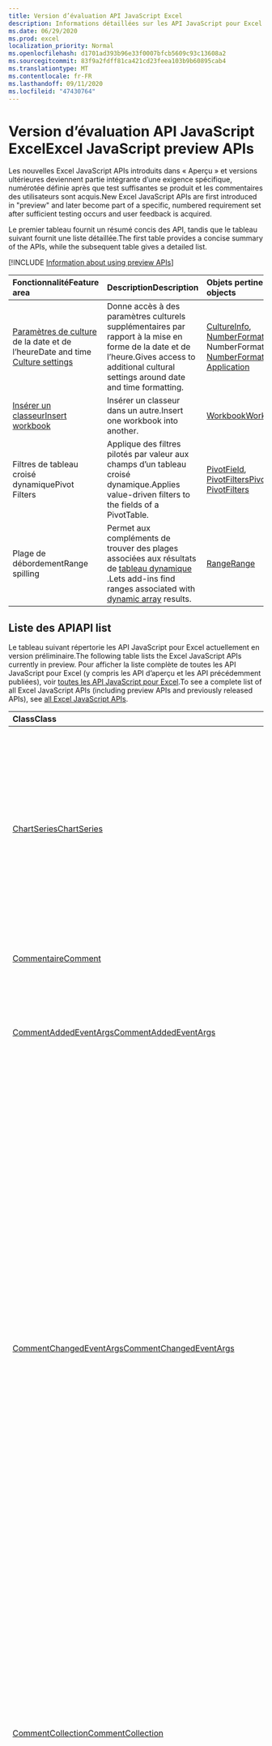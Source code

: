 ```yaml
---
title: Version d’évaluation API JavaScript Excel
description: Informations détaillées sur les API JavaScript pour Excel à venir
ms.date: 06/29/2020
ms.prod: excel
localization_priority: Normal
ms.openlocfilehash: d1701ad393b96e33f0007bfcb5609c93c13608a2
ms.sourcegitcommit: 83f9a2fdff81ca421cd23feea103b9b60895cab4
ms.translationtype: MT
ms.contentlocale: fr-FR
ms.lasthandoff: 09/11/2020
ms.locfileid: "47430764"
---
```

# <a name="excel-javascript-preview-apis"></a><span data-ttu-id="3d6de-103">Version d’évaluation API JavaScript Excel</span><span class="sxs-lookup"><span data-stu-id="3d6de-103">Excel JavaScript preview APIs</span></span>

<span data-ttu-id="3d6de-104">Les nouvelles Excel JavaScript APIs introduits dans « Aperçu » et versions ultérieures deviennent partie intégrante d’une exigence spécifique, numérotée définie après que test suffisantes se produit et les commentaires des utilisateurs sont acquis.</span><span class="sxs-lookup"><span data-stu-id="3d6de-104">New Excel JavaScript APIs are first introduced in "preview" and later become part of a specific, numbered requirement set after sufficient testing occurs and user feedback is acquired.</span></span>

<span data-ttu-id="3d6de-105">Le premier tableau fournit un résumé concis des API, tandis que le tableau suivant fournit une liste détaillée.</span><span class="sxs-lookup"><span data-stu-id="3d6de-105">The first table provides a concise summary of the APIs, while the subsequent table gives a detailed list.</span></span>

[!INCLUDE [Information about using preview APIs](../../includes/using-preview-apis-host.md)]

| <span data-ttu-id="3d6de-106">Fonctionnalité</span><span class="sxs-lookup"><span data-stu-id="3d6de-106">Feature area</span></span> | <span data-ttu-id="3d6de-107">Description</span><span class="sxs-lookup"><span data-stu-id="3d6de-107">Description</span></span> | <span data-ttu-id="3d6de-108">Objets pertinents</span><span class="sxs-lookup"><span data-stu-id="3d6de-108">Relevant objects</span></span> |
|:--- |:--- |:--- |
| <span data-ttu-id="3d6de-109">[Paramètres de culture](../../excel/excel-add-ins-workbooks.md#access-application-culture-settings) de la date et de l’heure</span><span class="sxs-lookup"><span data-stu-id="3d6de-109">Date and time [Culture settings](../../excel/excel-add-ins-workbooks.md#access-application-culture-settings)</span></span> | <span data-ttu-id="3d6de-110">Donne accès à des paramètres culturels supplémentaires par rapport à la mise en forme de la date et de l’heure.</span><span class="sxs-lookup"><span data-stu-id="3d6de-110">Gives access to additional cultural settings around date and time formatting.</span></span> | <span data-ttu-id="3d6de-111">[CultureInfo](/javascript/api/excel/excel.cultureinfo), [NumberFormatInfo](/javascript/api/excel/excel.numberformatinfo) [application](/javascript/api/excel/excel.application) NumberFormatInfo</span><span class="sxs-lookup"><span data-stu-id="3d6de-111">[CultureInfo](/javascript/api/excel/excel.cultureinfo), [NumberFormatInfo](/javascript/api/excel/excel.numberformatinfo) [Application](/javascript/api/excel/excel.application)</span></span> |
| [<span data-ttu-id="3d6de-112">Insérer un classeur</span><span class="sxs-lookup"><span data-stu-id="3d6de-112">Insert workbook</span></span>](../../excel/excel-add-ins-workbooks.md#insert-a-copy-of-an-existing-workbook-into-the-current-one-preview) | <span data-ttu-id="3d6de-113">Insérer un classeur dans un autre.</span><span class="sxs-lookup"><span data-stu-id="3d6de-113">Insert one workbook into another.</span></span>  | [<span data-ttu-id="3d6de-114">Workbook</span><span class="sxs-lookup"><span data-stu-id="3d6de-114">Workbook</span></span>](/javascript/api/excel/excel.worksheetcollection) |
| <span data-ttu-id="3d6de-115">Filtres de tableau croisé dynamique</span><span class="sxs-lookup"><span data-stu-id="3d6de-115">Pivot Filters</span></span> | <span data-ttu-id="3d6de-116">Applique des filtres pilotés par valeur aux champs d’un tableau croisé dynamique.</span><span class="sxs-lookup"><span data-stu-id="3d6de-116">Applies value-driven filters to the fields of a PivotTable.</span></span> | <span data-ttu-id="3d6de-117">[PivotField](/javascript/api/excel/excel.pivotfield#applyfilter-filter-), [PivotFilters](/javascript/api/excel/excel.pivotFilters)</span><span class="sxs-lookup"><span data-stu-id="3d6de-117">[PivotField](/javascript/api/excel/excel.pivotfield#applyfilter-filter-), [PivotFilters](/javascript/api/excel/excel.pivotFilters)</span></span> |
|<span data-ttu-id="3d6de-118">Plage de débordement</span><span class="sxs-lookup"><span data-stu-id="3d6de-118">Range spilling</span></span> | <span data-ttu-id="3d6de-119">Permet aux compléments de trouver des plages associées aux résultats de [tableau dynamique](https://support.microsoft.com/office/205c6b06-03ba-4151-89a1-87a7eb36e531) .</span><span class="sxs-lookup"><span data-stu-id="3d6de-119">Lets add-ins find ranges associated with [dynamic array](https://support.microsoft.com/office/205c6b06-03ba-4151-89a1-87a7eb36e531) results.</span></span> | [<span data-ttu-id="3d6de-120">Range</span><span class="sxs-lookup"><span data-stu-id="3d6de-120">Range</span></span>](/javascript/api/excel/excel.range) |

## <a name="api-list"></a><span data-ttu-id="3d6de-121">Liste des API</span><span class="sxs-lookup"><span data-stu-id="3d6de-121">API list</span></span>

<span data-ttu-id="3d6de-122">Le tableau suivant répertorie les API JavaScript pour Excel actuellement en version préliminaire.</span><span class="sxs-lookup"><span data-stu-id="3d6de-122">The following table lists the Excel JavaScript APIs currently in preview.</span></span> <span data-ttu-id="3d6de-123">Pour afficher la liste complète de toutes les API JavaScript pour Excel (y compris les API d’aperçu et les API précédemment publiées), voir [toutes les API JavaScript pour Excel](/javascript/api/excel?view=excel-js-preview&preserve-view=true).</span><span class="sxs-lookup"><span data-stu-id="3d6de-123">To see a complete list of all Excel JavaScript APIs (including preview APIs and previously released APIs), see [all Excel JavaScript APIs](/javascript/api/excel?view=excel-js-preview&preserve-view=true).</span></span>

| <span data-ttu-id="3d6de-124">Class</span><span class="sxs-lookup"><span data-stu-id="3d6de-124">Class</span></span> | <span data-ttu-id="3d6de-125">Champs</span><span class="sxs-lookup"><span data-stu-id="3d6de-125">Fields</span></span> | <span data-ttu-id="3d6de-126">Description</span><span class="sxs-lookup"><span data-stu-id="3d6de-126">Description</span></span> |
|:---|:---|:---|
|[<span data-ttu-id="3d6de-127">ChartSeries</span><span class="sxs-lookup"><span data-stu-id="3d6de-127">ChartSeries</span></span>](/javascript/api/excel/excel.chartseries)|[<span data-ttu-id="3d6de-128">getDimensionValues (dimension : Excel. ChartSeriesDimension)</span><span class="sxs-lookup"><span data-stu-id="3d6de-128">getDimensionValues(dimension: Excel.ChartSeriesDimension)</span></span>](/javascript/api/excel/excel.chartseries#getdimensionvalues-dimension-)|<span data-ttu-id="3d6de-129">Obtient les valeurs d’une dimension unique de la série de graphiques.</span><span class="sxs-lookup"><span data-stu-id="3d6de-129">Gets the values from a single dimension of the chart series.</span></span> <span data-ttu-id="3d6de-130">Il peut s’agir de valeurs de catégorie ou de valeurs de données, en fonction de la dimension spécifiée et de la façon dont les données sont mappées pour la série de graphiques.</span><span class="sxs-lookup"><span data-stu-id="3d6de-130">These could be either category values or data values, depending on the dimension specified and how the data is mapped for the chart series.</span></span>|
|[<span data-ttu-id="3d6de-131">Commentaire</span><span class="sxs-lookup"><span data-stu-id="3d6de-131">Comment</span></span>](/javascript/api/excel/excel.comment)|[<span data-ttu-id="3d6de-132">contentType</span><span class="sxs-lookup"><span data-stu-id="3d6de-132">contentType</span></span>](/javascript/api/excel/excel.comment#contenttype)|<span data-ttu-id="3d6de-133">Obtient le type de contenu du commentaire.</span><span class="sxs-lookup"><span data-stu-id="3d6de-133">Gets the content type of the comment.</span></span>|
|[<span data-ttu-id="3d6de-134">CommentAddedEventArgs</span><span class="sxs-lookup"><span data-stu-id="3d6de-134">CommentAddedEventArgs</span></span>](/javascript/api/excel/excel.commentaddedeventargs)|[<span data-ttu-id="3d6de-135">commentDetails</span><span class="sxs-lookup"><span data-stu-id="3d6de-135">commentDetails</span></span>](/javascript/api/excel/excel.commentaddedeventargs#commentdetails)|<span data-ttu-id="3d6de-136">Obtient le `CommentDetail` tableau qui contient le numéro de commentaire et les ID des réponses associées.</span><span class="sxs-lookup"><span data-stu-id="3d6de-136">Gets the `CommentDetail` array that contains the comment ID and IDs of its related replies.</span></span>|
||[<span data-ttu-id="3d6de-137">source</span><span class="sxs-lookup"><span data-stu-id="3d6de-137">source</span></span>](/javascript/api/excel/excel.commentaddedeventargs#source)|<span data-ttu-id="3d6de-138">Spécifie la source de l’événement.</span><span class="sxs-lookup"><span data-stu-id="3d6de-138">Specifies the source of the event.</span></span> <span data-ttu-id="3d6de-139">`Excel.EventSource`Pour plus d’informations, voir.</span><span class="sxs-lookup"><span data-stu-id="3d6de-139">See `Excel.EventSource` for details.</span></span>|
||[<span data-ttu-id="3d6de-140">type</span><span class="sxs-lookup"><span data-stu-id="3d6de-140">type</span></span>](/javascript/api/excel/excel.commentaddedeventargs#type)|<span data-ttu-id="3d6de-141">Obtient le type de l’événement.</span><span class="sxs-lookup"><span data-stu-id="3d6de-141">Gets the type of the event.</span></span> <span data-ttu-id="3d6de-142">`Excel.EventType`Pour plus d’informations, voir.</span><span class="sxs-lookup"><span data-stu-id="3d6de-142">See `Excel.EventType` for details.</span></span>|
||[<span data-ttu-id="3d6de-143">worksheetId</span><span class="sxs-lookup"><span data-stu-id="3d6de-143">worksheetId</span></span>](/javascript/api/excel/excel.commentaddedeventargs#worksheetid)|<span data-ttu-id="3d6de-144">Obtient l’ID de la feuille de calcul dans laquelle l’événement s’est produit.</span><span class="sxs-lookup"><span data-stu-id="3d6de-144">Gets the ID of the worksheet in which the event happened.</span></span>|
|[<span data-ttu-id="3d6de-145">CommentChangedEventArgs</span><span class="sxs-lookup"><span data-stu-id="3d6de-145">CommentChangedEventArgs</span></span>](/javascript/api/excel/excel.commentchangedeventargs)|[<span data-ttu-id="3d6de-146">changeType</span><span class="sxs-lookup"><span data-stu-id="3d6de-146">changeType</span></span>](/javascript/api/excel/excel.commentchangedeventargs#changetype)|<span data-ttu-id="3d6de-147">Obtient le type de modification qui représente le mode de déclenchement de l’événement modifié.</span><span class="sxs-lookup"><span data-stu-id="3d6de-147">Gets the change type that represents how the changed event is triggered.</span></span>|
||[<span data-ttu-id="3d6de-148">commentDetails</span><span class="sxs-lookup"><span data-stu-id="3d6de-148">commentDetails</span></span>](/javascript/api/excel/excel.commentchangedeventargs#commentdetails)|<span data-ttu-id="3d6de-149">Obtient le `CommentDetail` tableau qui contient le code de commentaire et les ID des réponses associées.</span><span class="sxs-lookup"><span data-stu-id="3d6de-149">Gets the `CommentDetail` array which contains the comment ID and IDs of its related replies.</span></span>|
||[<span data-ttu-id="3d6de-150">source</span><span class="sxs-lookup"><span data-stu-id="3d6de-150">source</span></span>](/javascript/api/excel/excel.commentchangedeventargs#source)|<span data-ttu-id="3d6de-151">Spécifie la source de l’événement.</span><span class="sxs-lookup"><span data-stu-id="3d6de-151">Specifies the source of the event.</span></span> <span data-ttu-id="3d6de-152">`Excel.EventSource`Pour plus d’informations, voir.</span><span class="sxs-lookup"><span data-stu-id="3d6de-152">See `Excel.EventSource` for details.</span></span>|
||[<span data-ttu-id="3d6de-153">type</span><span class="sxs-lookup"><span data-stu-id="3d6de-153">type</span></span>](/javascript/api/excel/excel.commentchangedeventargs#type)|<span data-ttu-id="3d6de-154">Obtient le type de l’événement.</span><span class="sxs-lookup"><span data-stu-id="3d6de-154">Gets the type of the event.</span></span> <span data-ttu-id="3d6de-155">`Excel.EventType`Pour plus d’informations, voir.</span><span class="sxs-lookup"><span data-stu-id="3d6de-155">See `Excel.EventType` for details.</span></span>|
||[<span data-ttu-id="3d6de-156">worksheetId</span><span class="sxs-lookup"><span data-stu-id="3d6de-156">worksheetId</span></span>](/javascript/api/excel/excel.commentchangedeventargs#worksheetid)|<span data-ttu-id="3d6de-157">Obtient l’ID de la feuille de calcul dans laquelle l’événement s’est produit.</span><span class="sxs-lookup"><span data-stu-id="3d6de-157">Gets the ID of the worksheet in which the event happened.</span></span>|
|[<span data-ttu-id="3d6de-158">CommentCollection</span><span class="sxs-lookup"><span data-stu-id="3d6de-158">CommentCollection</span></span>](/javascript/api/excel/excel.commentcollection)|[<span data-ttu-id="3d6de-159">onAdded</span><span class="sxs-lookup"><span data-stu-id="3d6de-159">onAdded</span></span>](/javascript/api/excel/excel.commentcollection#onadded)|<span data-ttu-id="3d6de-160">Se produit lors de l’ajout de commentaires.</span><span class="sxs-lookup"><span data-stu-id="3d6de-160">Occurs when the comments are added.</span></span>|
||[<span data-ttu-id="3d6de-161">onChanged</span><span class="sxs-lookup"><span data-stu-id="3d6de-161">onChanged</span></span>](/javascript/api/excel/excel.commentcollection#onchanged)|<span data-ttu-id="3d6de-162">Survient lorsque des commentaires ou des réponses dans une collection de commentaires sont modifiés, y compris quand les réponses sont supprimées.</span><span class="sxs-lookup"><span data-stu-id="3d6de-162">Occurs when comments or replies in a comment collection are changed, including when replies are deleted.</span></span>|
||[<span data-ttu-id="3d6de-163">onDeleted</span><span class="sxs-lookup"><span data-stu-id="3d6de-163">onDeleted</span></span>](/javascript/api/excel/excel.commentcollection#ondeleted)|<span data-ttu-id="3d6de-164">Cet événement se produit lorsque des commentaires sont supprimés dans la collection comment.</span><span class="sxs-lookup"><span data-stu-id="3d6de-164">Occurs when comments are deleted in the comment collection.</span></span>|
|[<span data-ttu-id="3d6de-165">CommentDeletedEventArgs</span><span class="sxs-lookup"><span data-stu-id="3d6de-165">CommentDeletedEventArgs</span></span>](/javascript/api/excel/excel.commentdeletedeventargs)|[<span data-ttu-id="3d6de-166">commentDetails</span><span class="sxs-lookup"><span data-stu-id="3d6de-166">commentDetails</span></span>](/javascript/api/excel/excel.commentdeletedeventargs#commentdetails)|<span data-ttu-id="3d6de-167">Obtient le `CommentDetail` tableau qui contient le numéro de commentaire et les ID des réponses associées.</span><span class="sxs-lookup"><span data-stu-id="3d6de-167">Gets the `CommentDetail` array that contains the comment ID and IDs of its related replies.</span></span>|
||[<span data-ttu-id="3d6de-168">source</span><span class="sxs-lookup"><span data-stu-id="3d6de-168">source</span></span>](/javascript/api/excel/excel.commentdeletedeventargs#source)|<span data-ttu-id="3d6de-169">Spécifie la source de l’événement.</span><span class="sxs-lookup"><span data-stu-id="3d6de-169">Specifies the source of the event.</span></span> <span data-ttu-id="3d6de-170">`Excel.EventSource`Pour plus d’informations, voir.</span><span class="sxs-lookup"><span data-stu-id="3d6de-170">See `Excel.EventSource` for details.</span></span>|
||[<span data-ttu-id="3d6de-171">type</span><span class="sxs-lookup"><span data-stu-id="3d6de-171">type</span></span>](/javascript/api/excel/excel.commentdeletedeventargs#type)|<span data-ttu-id="3d6de-172">Obtient le type de l’événement.</span><span class="sxs-lookup"><span data-stu-id="3d6de-172">Gets the type of the event.</span></span> <span data-ttu-id="3d6de-173">`Excel.EventType`Pour plus d’informations, voir.</span><span class="sxs-lookup"><span data-stu-id="3d6de-173">See `Excel.EventType` for details.</span></span>|
||[<span data-ttu-id="3d6de-174">worksheetId</span><span class="sxs-lookup"><span data-stu-id="3d6de-174">worksheetId</span></span>](/javascript/api/excel/excel.commentdeletedeventargs#worksheetid)|<span data-ttu-id="3d6de-175">Obtient l’ID de la feuille de calcul dans laquelle l’événement s’est produit.</span><span class="sxs-lookup"><span data-stu-id="3d6de-175">Gets the ID of the worksheet in which the event happened.</span></span>|
|[<span data-ttu-id="3d6de-176">CommentDetail</span><span class="sxs-lookup"><span data-stu-id="3d6de-176">CommentDetail</span></span>](/javascript/api/excel/excel.commentdetail)|[<span data-ttu-id="3d6de-177">commentId</span><span class="sxs-lookup"><span data-stu-id="3d6de-177">commentId</span></span>](/javascript/api/excel/excel.commentdetail#commentid)|<span data-ttu-id="3d6de-178">Représente l’ID du commentaire.</span><span class="sxs-lookup"><span data-stu-id="3d6de-178">Represents the ID of comment.</span></span>|
||[<span data-ttu-id="3d6de-179">replyIds</span><span class="sxs-lookup"><span data-stu-id="3d6de-179">replyIds</span></span>](/javascript/api/excel/excel.commentdetail#replyids)|<span data-ttu-id="3d6de-180">Représente les ID des réponses associées appartenant au commentaire.</span><span class="sxs-lookup"><span data-stu-id="3d6de-180">Represents the IDs of the related replies belong to comment.</span></span>|
|[<span data-ttu-id="3d6de-181">CommentReply</span><span class="sxs-lookup"><span data-stu-id="3d6de-181">CommentReply</span></span>](/javascript/api/excel/excel.commentreply)|[<span data-ttu-id="3d6de-182">contentType</span><span class="sxs-lookup"><span data-stu-id="3d6de-182">contentType</span></span>](/javascript/api/excel/excel.commentreply#contenttype)|<span data-ttu-id="3d6de-183">Type de contenu de la réponse.</span><span class="sxs-lookup"><span data-stu-id="3d6de-183">The content type of the reply.</span></span>|
|[<span data-ttu-id="3d6de-184">CultureInfo</span><span class="sxs-lookup"><span data-stu-id="3d6de-184">CultureInfo</span></span>](/javascript/api/excel/excel.cultureinfo)|[<span data-ttu-id="3d6de-185">datetimeFormat</span><span class="sxs-lookup"><span data-stu-id="3d6de-185">datetimeFormat</span></span>](/javascript/api/excel/excel.cultureinfo#datetimeformat)|<span data-ttu-id="3d6de-186">Définit le format d’affichage de la date et de l’heure approprié pour la culture.</span><span class="sxs-lookup"><span data-stu-id="3d6de-186">Defines the culturally appropriate format of displaying date and time.</span></span> <span data-ttu-id="3d6de-187">Cette fonction est basée sur les paramètres de culture actuelle du système.</span><span class="sxs-lookup"><span data-stu-id="3d6de-187">This is based on current system culture settings.</span></span>|
|[<span data-ttu-id="3d6de-188">DatetimeFormatInfo</span><span class="sxs-lookup"><span data-stu-id="3d6de-188">DatetimeFormatInfo</span></span>](/javascript/api/excel/excel.datetimeformatinfo)|[<span data-ttu-id="3d6de-189">DateSeparator,</span><span class="sxs-lookup"><span data-stu-id="3d6de-189">dateSeparator</span></span>](/javascript/api/excel/excel.datetimeformatinfo#dateseparator)|<span data-ttu-id="3d6de-190">Obtient la chaîne utilisée comme séparateur de date.</span><span class="sxs-lookup"><span data-stu-id="3d6de-190">Gets the string used as the date separator.</span></span> <span data-ttu-id="3d6de-191">Cette fonction est basée sur les paramètres système actuels.</span><span class="sxs-lookup"><span data-stu-id="3d6de-191">This is based on current system settings.</span></span>|
||[<span data-ttu-id="3d6de-192">longDatePattern</span><span class="sxs-lookup"><span data-stu-id="3d6de-192">longDatePattern</span></span>](/javascript/api/excel/excel.datetimeformatinfo#longdatepattern)|<span data-ttu-id="3d6de-193">Obtient la chaîne de format pour une valeur de date longue.</span><span class="sxs-lookup"><span data-stu-id="3d6de-193">Gets the format string for a long date value.</span></span> <span data-ttu-id="3d6de-194">Cette fonction est basée sur les paramètres système actuels.</span><span class="sxs-lookup"><span data-stu-id="3d6de-194">This is based on current system settings.</span></span>|
||[<span data-ttu-id="3d6de-195">longTimePattern</span><span class="sxs-lookup"><span data-stu-id="3d6de-195">longTimePattern</span></span>](/javascript/api/excel/excel.datetimeformatinfo#longtimepattern)|<span data-ttu-id="3d6de-196">Obtient la chaîne de format pour une valeur d’heure longue.</span><span class="sxs-lookup"><span data-stu-id="3d6de-196">Gets the format string for a long time value.</span></span> <span data-ttu-id="3d6de-197">Cette fonction est basée sur les paramètres système actuels.</span><span class="sxs-lookup"><span data-stu-id="3d6de-197">This is based on current system settings.</span></span>|
||[<span data-ttu-id="3d6de-198">shortDatePattern</span><span class="sxs-lookup"><span data-stu-id="3d6de-198">shortDatePattern</span></span>](/javascript/api/excel/excel.datetimeformatinfo#shortdatepattern)|<span data-ttu-id="3d6de-199">Obtient la chaîne de format pour une valeur de date courte.</span><span class="sxs-lookup"><span data-stu-id="3d6de-199">Gets the format string for a short date value.</span></span> <span data-ttu-id="3d6de-200">Cette fonction est basée sur les paramètres système actuels.</span><span class="sxs-lookup"><span data-stu-id="3d6de-200">This is based on current system settings.</span></span>|
||[<span data-ttu-id="3d6de-201">TimeSeparator,</span><span class="sxs-lookup"><span data-stu-id="3d6de-201">timeSeparator</span></span>](/javascript/api/excel/excel.datetimeformatinfo#timeseparator)|<span data-ttu-id="3d6de-202">Obtient la chaîne utilisée comme séparateur d’heure.</span><span class="sxs-lookup"><span data-stu-id="3d6de-202">Gets the string used as the time separator.</span></span> <span data-ttu-id="3d6de-203">Cette fonction est basée sur les paramètres système actuels.</span><span class="sxs-lookup"><span data-stu-id="3d6de-203">This is based on current system settings.</span></span>|
|[<span data-ttu-id="3d6de-204">NamedSheetView</span><span class="sxs-lookup"><span data-stu-id="3d6de-204">NamedSheetView</span></span>](/javascript/api/excel/excel.namedsheetview)|[<span data-ttu-id="3d6de-205">activate()</span><span class="sxs-lookup"><span data-stu-id="3d6de-205">activate()</span></span>](/javascript/api/excel/excel.namedsheetview#activate--)|<span data-ttu-id="3d6de-206">Active l’affichage tableau.</span><span class="sxs-lookup"><span data-stu-id="3d6de-206">Activates this sheet view.</span></span> <span data-ttu-id="3d6de-207">Cela équivaut à l’utilisation de l’option « Basculer vers » dans l’interface utilisateur Excel.</span><span class="sxs-lookup"><span data-stu-id="3d6de-207">This is equivalent to using "Switch To" in the Excel UI.</span></span>|
||[<span data-ttu-id="3d6de-208">delete()</span><span class="sxs-lookup"><span data-stu-id="3d6de-208">delete()</span></span>](/javascript/api/excel/excel.namedsheetview#delete--)|<span data-ttu-id="3d6de-209">Supprime l’affichage tableau de la feuille de calcul.</span><span class="sxs-lookup"><span data-stu-id="3d6de-209">Removes the sheet view from the worksheet.</span></span>|
||[<span data-ttu-id="3d6de-210">doublon (Name ?: String)</span><span class="sxs-lookup"><span data-stu-id="3d6de-210">duplicate(name?: string)</span></span>](/javascript/api/excel/excel.namedsheetview#duplicate-name-)|<span data-ttu-id="3d6de-211">Crée une copie de l’affichage de cette feuille.</span><span class="sxs-lookup"><span data-stu-id="3d6de-211">Creates a copy of this sheet view.</span></span>|
||[<span data-ttu-id="3d6de-212">name</span><span class="sxs-lookup"><span data-stu-id="3d6de-212">name</span></span>](/javascript/api/excel/excel.namedsheetview#name)|<span data-ttu-id="3d6de-213">Obtient ou définit le nom de l’affichage tableau.</span><span class="sxs-lookup"><span data-stu-id="3d6de-213">Gets or sets the name of the sheet view.</span></span>|
|[<span data-ttu-id="3d6de-214">NamedSheetViewCollection</span><span class="sxs-lookup"><span data-stu-id="3d6de-214">NamedSheetViewCollection</span></span>](/javascript/api/excel/excel.namedsheetviewcollection)|[<span data-ttu-id="3d6de-215">add(name: string)</span><span class="sxs-lookup"><span data-stu-id="3d6de-215">add(name: string)</span></span>](/javascript/api/excel/excel.namedsheetviewcollection#add-name-)|<span data-ttu-id="3d6de-216">Crée une nouvelle vue de feuille portant le nom donné.</span><span class="sxs-lookup"><span data-stu-id="3d6de-216">Creates a new sheet view with the given name.</span></span>|
||[<span data-ttu-id="3d6de-217">enterTemporary()</span><span class="sxs-lookup"><span data-stu-id="3d6de-217">enterTemporary()</span></span>](/javascript/api/excel/excel.namedsheetviewcollection#entertemporary--)|<span data-ttu-id="3d6de-218">Crée et active un nouvel affichage de tableau temporaire.</span><span class="sxs-lookup"><span data-stu-id="3d6de-218">Creates and activates a new temporary sheet view.</span></span>|
||[<span data-ttu-id="3d6de-219">Exit ()</span><span class="sxs-lookup"><span data-stu-id="3d6de-219">exit()</span></span>](/javascript/api/excel/excel.namedsheetviewcollection#exit--)|<span data-ttu-id="3d6de-220">Quitte l’affichage de la feuille active.</span><span class="sxs-lookup"><span data-stu-id="3d6de-220">Exits the currently active sheet view.</span></span>|
||[<span data-ttu-id="3d6de-221">getActive()</span><span class="sxs-lookup"><span data-stu-id="3d6de-221">getActive()</span></span>](/javascript/api/excel/excel.namedsheetviewcollection#getactive--)|<span data-ttu-id="3d6de-222">Obtient l’affichage de la feuille actuellement actif de la feuille de calcul.</span><span class="sxs-lookup"><span data-stu-id="3d6de-222">Gets the worksheet's currently active sheet view.</span></span>|
||[<span data-ttu-id="3d6de-223">getCount()</span><span class="sxs-lookup"><span data-stu-id="3d6de-223">getCount()</span></span>](/javascript/api/excel/excel.namedsheetviewcollection#getcount--)|<span data-ttu-id="3d6de-224">Obtient le nombre d’affichages de feuille dans cette feuille de calcul.</span><span class="sxs-lookup"><span data-stu-id="3d6de-224">Gets the number of sheet views in this worksheet.</span></span>|
||[<span data-ttu-id="3d6de-225">getItem(key: string)</span><span class="sxs-lookup"><span data-stu-id="3d6de-225">getItem(key: string)</span></span>](/javascript/api/excel/excel.namedsheetviewcollection#getitem-key-)|<span data-ttu-id="3d6de-226">Obtient un affichage tableau à l’aide de son nom.</span><span class="sxs-lookup"><span data-stu-id="3d6de-226">Gets a sheet view using its name.</span></span>|
||[<span data-ttu-id="3d6de-227">getItemAt(index: number)</span><span class="sxs-lookup"><span data-stu-id="3d6de-227">getItemAt(index: number)</span></span>](/javascript/api/excel/excel.namedsheetviewcollection#getitemat-index-)|<span data-ttu-id="3d6de-228">Obtient un affichage feuille par son index dans la collection.</span><span class="sxs-lookup"><span data-stu-id="3d6de-228">Gets a sheet view by its index in the collection.</span></span>|
||[<span data-ttu-id="3d6de-229">items</span><span class="sxs-lookup"><span data-stu-id="3d6de-229">items</span></span>](/javascript/api/excel/excel.namedsheetviewcollection#items)|<span data-ttu-id="3d6de-230">Obtient l’élément enfant chargé dans cette collection de sites.</span><span class="sxs-lookup"><span data-stu-id="3d6de-230">Gets the loaded child items in this collection.</span></span>|
|[<span data-ttu-id="3d6de-231">PivotDateFilter</span><span class="sxs-lookup"><span data-stu-id="3d6de-231">PivotDateFilter</span></span>](/javascript/api/excel/excel.pivotdatefilter)|[<span data-ttu-id="3d6de-232">identifie</span><span class="sxs-lookup"><span data-stu-id="3d6de-232">comparator</span></span>](/javascript/api/excel/excel.pivotdatefilter#comparator)|<span data-ttu-id="3d6de-233">Le comparateur est la valeur statique à laquelle les autres valeurs sont comparées.</span><span class="sxs-lookup"><span data-stu-id="3d6de-233">The comparator is the static value to which other values are compared.</span></span> <span data-ttu-id="3d6de-234">Le type de comparaison est défini par la condition.</span><span class="sxs-lookup"><span data-stu-id="3d6de-234">The type of comparison is defined by the condition.</span></span>|
||[<span data-ttu-id="3d6de-235">condition</span><span class="sxs-lookup"><span data-stu-id="3d6de-235">condition</span></span>](/javascript/api/excel/excel.pivotdatefilter#condition)|<span data-ttu-id="3d6de-236">Spécifie la condition pour le filtre, qui définit les critères de filtrage nécessaires.</span><span class="sxs-lookup"><span data-stu-id="3d6de-236">Specifies the condition for the filter, which defines the necessary filtering criteria.</span></span>|
||[<span data-ttu-id="3d6de-237">consenti</span><span class="sxs-lookup"><span data-stu-id="3d6de-237">exclusive</span></span>](/javascript/api/excel/excel.pivotdatefilter#exclusive)|<span data-ttu-id="3d6de-238">Si la valeur est true, Filter *exclut* les éléments qui répondent aux critères.</span><span class="sxs-lookup"><span data-stu-id="3d6de-238">If true, filter *excludes* items that meet criteria.</span></span> <span data-ttu-id="3d6de-239">La valeur par défaut est false (filtre pour inclure les éléments qui satisfont les critères).</span><span class="sxs-lookup"><span data-stu-id="3d6de-239">The default is false (filter to include items that meet criteria).</span></span>|
||[<span data-ttu-id="3d6de-240">Inférieures</span><span class="sxs-lookup"><span data-stu-id="3d6de-240">lowerBound</span></span>](/javascript/api/excel/excel.pivotdatefilter#lowerbound)|<span data-ttu-id="3d6de-241">Limite inférieure de la plage de la condition de `Between` filtre.</span><span class="sxs-lookup"><span data-stu-id="3d6de-241">The lower-bound of the range for the `Between` filter condition.</span></span>|
||[<span data-ttu-id="3d6de-242">Haute</span><span class="sxs-lookup"><span data-stu-id="3d6de-242">upperBound</span></span>](/javascript/api/excel/excel.pivotdatefilter#upperbound)|<span data-ttu-id="3d6de-243">La limite supérieure de la plage pour la `Between` condition de filtre.</span><span class="sxs-lookup"><span data-stu-id="3d6de-243">The upper-bound of the range for the `Between` filter condition.</span></span>|
||[<span data-ttu-id="3d6de-244">wholeDays</span><span class="sxs-lookup"><span data-stu-id="3d6de-244">wholeDays</span></span>](/javascript/api/excel/excel.pivotdatefilter#wholedays)|<span data-ttu-id="3d6de-245">Pour `Equals` , `Before` , `After` , et `Between` conditions de filtre, indique si les comparaisons doivent être effectuées comme des journées entières.</span><span class="sxs-lookup"><span data-stu-id="3d6de-245">For `Equals`, `Before`, `After`, and `Between` filter conditions, indicates if comparisons should be made as whole days.</span></span>|
|[<span data-ttu-id="3d6de-246">PivotField</span><span class="sxs-lookup"><span data-stu-id="3d6de-246">PivotField</span></span>](/javascript/api/excel/excel.pivotfield)|[<span data-ttu-id="3d6de-247">applyFilter (filtre : Excel. PivotFilters)</span><span class="sxs-lookup"><span data-stu-id="3d6de-247">applyFilter(filter: Excel.PivotFilters)</span></span>](/javascript/api/excel/excel.pivotfield#applyfilter-filter-)|<span data-ttu-id="3d6de-248">Définit une ou plusieurs des informations de la valeur de champ en vigueur du champ et les applique au champ.</span><span class="sxs-lookup"><span data-stu-id="3d6de-248">Sets one or more of the field's current PivotFilters and applies them to the field.</span></span>|
||[<span data-ttu-id="3d6de-249">ClearAllFilters, ()</span><span class="sxs-lookup"><span data-stu-id="3d6de-249">clearAllFilters()</span></span>](/javascript/api/excel/excel.pivotfield#clearallfilters--)|<span data-ttu-id="3d6de-250">Efface tous les critères de tous les filtres du champ.</span><span class="sxs-lookup"><span data-stu-id="3d6de-250">Clears all criteria from all of the field's filters.</span></span> <span data-ttu-id="3d6de-251">Cela supprime tout filtrage actif sur le champ.</span><span class="sxs-lookup"><span data-stu-id="3d6de-251">This removes any active filtering on the field.</span></span>|
||[<span data-ttu-id="3d6de-252">clearFilter (filterType : Excel. PivotFilterType)</span><span class="sxs-lookup"><span data-stu-id="3d6de-252">clearFilter(filterType: Excel.PivotFilterType)</span></span>](/javascript/api/excel/excel.pivotfield#clearfilter-filtertype-)|<span data-ttu-id="3d6de-253">Efface tous les critères existants du filtre du champ du type donné (s’il est déjà appliqué).</span><span class="sxs-lookup"><span data-stu-id="3d6de-253">Clears all existing criteria from the field's filter of the given type (if one is currently applied).</span></span>|
||[<span data-ttu-id="3d6de-254">getFilters()</span><span class="sxs-lookup"><span data-stu-id="3d6de-254">getFilters()</span></span>](/javascript/api/excel/excel.pivotfield#getfilters--)|<span data-ttu-id="3d6de-255">Obtient tous les filtres actuellement appliqués sur le champ.</span><span class="sxs-lookup"><span data-stu-id="3d6de-255">Gets all filters currently applied on the field.</span></span>|
||[<span data-ttu-id="3d6de-256">isFiltered (filterType ?: Excel. PivotFilterType)</span><span class="sxs-lookup"><span data-stu-id="3d6de-256">isFiltered(filterType?: Excel.PivotFilterType)</span></span>](/javascript/api/excel/excel.pivotfield#isfiltered-filtertype-)|<span data-ttu-id="3d6de-257">Vérifie s’il existe des filtres appliqués sur le champ.</span><span class="sxs-lookup"><span data-stu-id="3d6de-257">Checks if there are any applied filters on the field.</span></span>|
|[<span data-ttu-id="3d6de-258">PivotFilters</span><span class="sxs-lookup"><span data-stu-id="3d6de-258">PivotFilters</span></span>](/javascript/api/excel/excel.pivotfilters)|[<span data-ttu-id="3d6de-259">dateFilter</span><span class="sxs-lookup"><span data-stu-id="3d6de-259">dateFilter</span></span>](/javascript/api/excel/excel.pivotfilters#datefilter)|<span data-ttu-id="3d6de-260">Filtre date d’application du champ PivotField.</span><span class="sxs-lookup"><span data-stu-id="3d6de-260">The PivotField's currently applied date filter.</span></span> <span data-ttu-id="3d6de-261">NULL si aucune n’est appliquée.</span><span class="sxs-lookup"><span data-stu-id="3d6de-261">Null if none is applied.</span></span>|
||[<span data-ttu-id="3d6de-262">labelFilter</span><span class="sxs-lookup"><span data-stu-id="3d6de-262">labelFilter</span></span>](/javascript/api/excel/excel.pivotfilters#labelfilter)|<span data-ttu-id="3d6de-263">Filtre d’étiquette du champ de tableau croisé dynamique actuellement appliqué.</span><span class="sxs-lookup"><span data-stu-id="3d6de-263">The PivotField's currently applied label filter.</span></span> <span data-ttu-id="3d6de-264">NULL si aucune n’est appliquée.</span><span class="sxs-lookup"><span data-stu-id="3d6de-264">Null if none is applied.</span></span>|
||[<span data-ttu-id="3d6de-265">manualFilter</span><span class="sxs-lookup"><span data-stu-id="3d6de-265">manualFilter</span></span>](/javascript/api/excel/excel.pivotfilters#manualfilter)|<span data-ttu-id="3d6de-266">Filtre manuel actuellement appliqué au champ de tableau croisé dynamique.</span><span class="sxs-lookup"><span data-stu-id="3d6de-266">The PivotField's currently applied manual filter.</span></span> <span data-ttu-id="3d6de-267">NULL si aucune n’est appliquée.</span><span class="sxs-lookup"><span data-stu-id="3d6de-267">Null if none is applied.</span></span>|
||[<span data-ttu-id="3d6de-268">valueFilter</span><span class="sxs-lookup"><span data-stu-id="3d6de-268">valueFilter</span></span>](/javascript/api/excel/excel.pivotfilters#valuefilter)|<span data-ttu-id="3d6de-269">Filtre de valeur actuellement appliqué au champ PivotField.</span><span class="sxs-lookup"><span data-stu-id="3d6de-269">The PivotField's currently applied value filter.</span></span> <span data-ttu-id="3d6de-270">NULL si aucune n’est appliquée.</span><span class="sxs-lookup"><span data-stu-id="3d6de-270">Null if none is applied.</span></span>|
|[<span data-ttu-id="3d6de-271">PivotLabelFilter</span><span class="sxs-lookup"><span data-stu-id="3d6de-271">PivotLabelFilter</span></span>](/javascript/api/excel/excel.pivotlabelfilter)|[<span data-ttu-id="3d6de-272">identifie</span><span class="sxs-lookup"><span data-stu-id="3d6de-272">comparator</span></span>](/javascript/api/excel/excel.pivotlabelfilter#comparator)|<span data-ttu-id="3d6de-273">Le comparateur est la valeur statique à laquelle les autres valeurs sont comparées.</span><span class="sxs-lookup"><span data-stu-id="3d6de-273">The comparator is the static value to which other values are compared.</span></span> <span data-ttu-id="3d6de-274">Le type de comparaison est défini par la condition.</span><span class="sxs-lookup"><span data-stu-id="3d6de-274">The type of comparison is defined by the condition.</span></span>|
||[<span data-ttu-id="3d6de-275">condition</span><span class="sxs-lookup"><span data-stu-id="3d6de-275">condition</span></span>](/javascript/api/excel/excel.pivotlabelfilter#condition)|<span data-ttu-id="3d6de-276">Spécifie la condition pour le filtre, qui définit les critères de filtrage nécessaires.</span><span class="sxs-lookup"><span data-stu-id="3d6de-276">Specifies the condition for the filter, which defines the necessary filtering criteria.</span></span>|
||[<span data-ttu-id="3d6de-277">consenti</span><span class="sxs-lookup"><span data-stu-id="3d6de-277">exclusive</span></span>](/javascript/api/excel/excel.pivotlabelfilter#exclusive)|<span data-ttu-id="3d6de-278">Si la valeur est true, Filter *exclut* les éléments qui répondent aux critères.</span><span class="sxs-lookup"><span data-stu-id="3d6de-278">If true, filter *excludes* items that meet criteria.</span></span> <span data-ttu-id="3d6de-279">La valeur par défaut est false (filtre pour inclure les éléments qui satisfont les critères).</span><span class="sxs-lookup"><span data-stu-id="3d6de-279">The default is false (filter to include items that meet criteria).</span></span>|
||[<span data-ttu-id="3d6de-280">Inférieures</span><span class="sxs-lookup"><span data-stu-id="3d6de-280">lowerBound</span></span>](/javascript/api/excel/excel.pivotlabelfilter#lowerbound)|<span data-ttu-id="3d6de-281">La limite inférieure de la plage pour la condition entre le filtre.</span><span class="sxs-lookup"><span data-stu-id="3d6de-281">The lower-bound of the range for the Between filter condition.</span></span>|
||[<span data-ttu-id="3d6de-282">substring</span><span class="sxs-lookup"><span data-stu-id="3d6de-282">substring</span></span>](/javascript/api/excel/excel.pivotlabelfilter#substring)|<span data-ttu-id="3d6de-283">Sous-chaîne utilisée pour `BeginsWith` les `EndsWith` conditions de filtre,, et `Contains` .</span><span class="sxs-lookup"><span data-stu-id="3d6de-283">The substring used for `BeginsWith`, `EndsWith`, and `Contains` filter conditions.</span></span>|
||[<span data-ttu-id="3d6de-284">Haute</span><span class="sxs-lookup"><span data-stu-id="3d6de-284">upperBound</span></span>](/javascript/api/excel/excel.pivotlabelfilter#upperbound)|<span data-ttu-id="3d6de-285">La limite supérieure de la plage pour la condition entre le filtre.</span><span class="sxs-lookup"><span data-stu-id="3d6de-285">The upper-bound of the range for the Between filter condition.</span></span>|
|[<span data-ttu-id="3d6de-286">PivotLayout</span><span class="sxs-lookup"><span data-stu-id="3d6de-286">PivotLayout</span></span>](/javascript/api/excel/excel.pivotlayout)|[<span data-ttu-id="3d6de-287">getCell(dataHierarchy: DataPivotHierarchy \| string, rowItems: Array<PivotItem \| string>, columnItems: Array<PivotItem \| string>)</span><span class="sxs-lookup"><span data-stu-id="3d6de-287">getCell(dataHierarchy: DataPivotHierarchy \| string, rowItems: Array<PivotItem \| string>, columnItems: Array<PivotItem \| string>)</span></span>](/javascript/api/excel/excel.pivotlayout#getcell-datahierarchy--rowitems--columnitems-)|<span data-ttu-id="3d6de-288">Obtient une cellule unique dans le tableau croisé dynamique basé sur une hiérarchie de données ainsi que les éléments de ligne et de colonne de leurs hiérarchies respectives.</span><span class="sxs-lookup"><span data-stu-id="3d6de-288">Gets a unique cell in the PivotTable based on a data hierarchy and the row and column items of their respective hierarchies.</span></span> <span data-ttu-id="3d6de-289">La cellule renvoyée est l’intersection de la ligne donnée et une colonne qui contient les données à partir de la hiérarchie donnée.</span><span class="sxs-lookup"><span data-stu-id="3d6de-289">The returned cell is the intersection of the given row and column that contains the data from the given hierarchy.</span></span> <span data-ttu-id="3d6de-290">Cette méthode est l’inverse de l’appel getPivotItems et getDataHierarchy sur une cellule particulière.</span><span class="sxs-lookup"><span data-stu-id="3d6de-290">This method is the inverse of calling getPivotItems and getDataHierarchy on a particular cell.</span></span>|
||[<span data-ttu-id="3d6de-291">pivotStyle</span><span class="sxs-lookup"><span data-stu-id="3d6de-291">pivotStyle</span></span>](/javascript/api/excel/excel.pivotlayout#pivotstyle)|<span data-ttu-id="3d6de-292">Style appliqué au tableau croisé dynamique.</span><span class="sxs-lookup"><span data-stu-id="3d6de-292">The style applied to the PivotTable.</span></span>|
||[<span data-ttu-id="3d6de-293">setStyle (style : String \| PivotTableStyle \| BuiltInPivotTableStyle)</span><span class="sxs-lookup"><span data-stu-id="3d6de-293">setStyle(style: string \| PivotTableStyle \| BuiltInPivotTableStyle)</span></span>](/javascript/api/excel/excel.pivotlayout#setstyle-style-)|<span data-ttu-id="3d6de-294">Définit le style appliqué au tableau croisé dynamique.</span><span class="sxs-lookup"><span data-stu-id="3d6de-294">Sets the style applied to the PivotTable.</span></span>|
|[<span data-ttu-id="3d6de-295">PivotManualFilter</span><span class="sxs-lookup"><span data-stu-id="3d6de-295">PivotManualFilter</span></span>](/javascript/api/excel/excel.pivotmanualfilter)|[<span data-ttu-id="3d6de-296">selectedItems</span><span class="sxs-lookup"><span data-stu-id="3d6de-296">selectedItems</span></span>](/javascript/api/excel/excel.pivotmanualfilter#selecteditems)|<span data-ttu-id="3d6de-297">Liste des éléments sélectionnés à filtrer manuellement.</span><span class="sxs-lookup"><span data-stu-id="3d6de-297">A list of selected items to manually filter.</span></span> <span data-ttu-id="3d6de-298">Ces éléments doivent être existants et valides dans le champ choisi.</span><span class="sxs-lookup"><span data-stu-id="3d6de-298">These must be existing and valid items from the chosen field.</span></span>|
|[<span data-ttu-id="3d6de-299">PivotTable</span><span class="sxs-lookup"><span data-stu-id="3d6de-299">PivotTable</span></span>](/javascript/api/excel/excel.pivottable)|[<span data-ttu-id="3d6de-300">allowMultipleFiltersPerField</span><span class="sxs-lookup"><span data-stu-id="3d6de-300">allowMultipleFiltersPerField</span></span>](/javascript/api/excel/excel.pivottable#allowmultiplefiltersperfield)|<span data-ttu-id="3d6de-301">Indique si le tableau croisé dynamique autorise l’application de plusieurs PivotFilters sur un champ PivotField donné dans le tableau.</span><span class="sxs-lookup"><span data-stu-id="3d6de-301">Specifies if the PivotTable allows the application of multiple PivotFilters on a given PivotField in the table.</span></span>|
|[<span data-ttu-id="3d6de-302">PivotValueFilter</span><span class="sxs-lookup"><span data-stu-id="3d6de-302">PivotValueFilter</span></span>](/javascript/api/excel/excel.pivotvaluefilter)|[<span data-ttu-id="3d6de-303">identifie</span><span class="sxs-lookup"><span data-stu-id="3d6de-303">comparator</span></span>](/javascript/api/excel/excel.pivotvaluefilter#comparator)|<span data-ttu-id="3d6de-304">Le comparateur est la valeur statique à laquelle les autres valeurs sont comparées.</span><span class="sxs-lookup"><span data-stu-id="3d6de-304">The comparator is the static value to which other values are compared.</span></span> <span data-ttu-id="3d6de-305">Le type de comparaison est défini par la condition.</span><span class="sxs-lookup"><span data-stu-id="3d6de-305">The type of comparison is defined by the condition.</span></span>|
||[<span data-ttu-id="3d6de-306">condition</span><span class="sxs-lookup"><span data-stu-id="3d6de-306">condition</span></span>](/javascript/api/excel/excel.pivotvaluefilter#condition)|<span data-ttu-id="3d6de-307">Spécifie la condition pour le filtre, qui définit les critères de filtrage nécessaires.</span><span class="sxs-lookup"><span data-stu-id="3d6de-307">Specifies the condition for the filter, which defines the necessary filtering criteria.</span></span>|
||[<span data-ttu-id="3d6de-308">consenti</span><span class="sxs-lookup"><span data-stu-id="3d6de-308">exclusive</span></span>](/javascript/api/excel/excel.pivotvaluefilter#exclusive)|<span data-ttu-id="3d6de-309">Si la valeur est true, Filter *exclut* les éléments qui répondent aux critères.</span><span class="sxs-lookup"><span data-stu-id="3d6de-309">If true, filter *excludes* items that meet criteria.</span></span> <span data-ttu-id="3d6de-310">La valeur par défaut est false (filtre pour inclure les éléments qui satisfont les critères).</span><span class="sxs-lookup"><span data-stu-id="3d6de-310">The default is false (filter to include items that meet criteria).</span></span>|
||[<span data-ttu-id="3d6de-311">Inférieures</span><span class="sxs-lookup"><span data-stu-id="3d6de-311">lowerBound</span></span>](/javascript/api/excel/excel.pivotvaluefilter#lowerbound)|<span data-ttu-id="3d6de-312">Limite inférieure de la plage de la condition de `Between` filtre.</span><span class="sxs-lookup"><span data-stu-id="3d6de-312">The lower-bound of the range for the `Between` filter condition.</span></span>|
||[<span data-ttu-id="3d6de-313">selectionType</span><span class="sxs-lookup"><span data-stu-id="3d6de-313">selectionType</span></span>](/javascript/api/excel/excel.pivotvaluefilter#selectiontype)|<span data-ttu-id="3d6de-314">Indique si le filtre est destiné à l’élément N haut/bas, le niveau haut/bas de N pour cent, ou la somme N-Top/Bottom.</span><span class="sxs-lookup"><span data-stu-id="3d6de-314">Specifies if the filter is for the top/bottom N items, top/bottom N percent, or top/bottom N sum.</span></span>|
||[<span data-ttu-id="3d6de-315">seuil</span><span class="sxs-lookup"><span data-stu-id="3d6de-315">threshold</span></span>](/javascript/api/excel/excel.pivotvaluefilter#threshold)|<span data-ttu-id="3d6de-316">Le nombre de seuils « N » d’éléments, pourcentage ou somme à filtrer pour une condition de filtre de haut en bas.</span><span class="sxs-lookup"><span data-stu-id="3d6de-316">The "N" threshold number of items, percent, or sum to be filtered for a Top/Bottom filter condition.</span></span>|
||[<span data-ttu-id="3d6de-317">Haute</span><span class="sxs-lookup"><span data-stu-id="3d6de-317">upperBound</span></span>](/javascript/api/excel/excel.pivotvaluefilter#upperbound)|<span data-ttu-id="3d6de-318">La limite supérieure de la plage pour la `Between` condition de filtre.</span><span class="sxs-lookup"><span data-stu-id="3d6de-318">The upper-bound of the range for the `Between` filter condition.</span></span>|
||[<span data-ttu-id="3d6de-319">value</span><span class="sxs-lookup"><span data-stu-id="3d6de-319">value</span></span>](/javascript/api/excel/excel.pivotvaluefilter#value)|<span data-ttu-id="3d6de-320">Nom de la « valeur » sélectionnée dans le champ à utiliser pour filtrer.</span><span class="sxs-lookup"><span data-stu-id="3d6de-320">Name of the chosen "value" in the field by which to filter.</span></span>|
|[<span data-ttu-id="3d6de-321">Range</span><span class="sxs-lookup"><span data-stu-id="3d6de-321">Range</span></span>](/javascript/api/excel/excel.range)|[<span data-ttu-id="3d6de-322">getDirectPrecedents()</span><span class="sxs-lookup"><span data-stu-id="3d6de-322">getDirectPrecedents()</span></span>](/javascript/api/excel/excel.range#getdirectprecedents--)|<span data-ttu-id="3d6de-323">Renvoie un `WorkbookRangeAreas` Object qui représente la plage contenant tous les antécédents directs d’une cellule dans une même feuille de calcul ou dans plusieurs feuilles de calcul.</span><span class="sxs-lookup"><span data-stu-id="3d6de-323">Returns a `WorkbookRangeAreas` object that represents the range containing all the direct precedents of a cell in same worksheet or in multiple worksheets.</span></span>|
||[<span data-ttu-id="3d6de-324">getMergedAreas()</span><span class="sxs-lookup"><span data-stu-id="3d6de-324">getMergedAreas()</span></span>](/javascript/api/excel/excel.range#getmergedareas--)|<span data-ttu-id="3d6de-325">Renvoie un objet RangeAreas qui représente les zones fusionnées dans cette plage.</span><span class="sxs-lookup"><span data-stu-id="3d6de-325">Returns a RangeAreas object that represents the merged areas in this range.</span></span> <span data-ttu-id="3d6de-326">Notez que si le nombre de zones fusionnées dans cette plage est supérieur à 512, l’API ne renverra pas le résultat.</span><span class="sxs-lookup"><span data-stu-id="3d6de-326">Note that if the merged areas count in this range is more than 512, the API will fail to return the result.</span></span>|
||[<span data-ttu-id="3d6de-327">getPrecedents()</span><span class="sxs-lookup"><span data-stu-id="3d6de-327">getPrecedents()</span></span>](/javascript/api/excel/excel.range#getprecedents--)|<span data-ttu-id="3d6de-328">Renvoie un `WorkbookRangeAreas` Object qui représente la plage contenant tous les antécédents d’une cellule dans une même feuille de calcul ou dans plusieurs feuilles de calcul.</span><span class="sxs-lookup"><span data-stu-id="3d6de-328">Returns a `WorkbookRangeAreas` object that represents the range containing all the precedents of a cell in same worksheet or in multiple worksheets.</span></span>|
||[<span data-ttu-id="3d6de-329">getSpillParent()</span><span class="sxs-lookup"><span data-stu-id="3d6de-329">getSpillParent()</span></span>](/javascript/api/excel/excel.range#getspillparent--)|<span data-ttu-id="3d6de-330">Obtient l’objet de la plage contenant la cellule d’ancrage d’une cellule prise renversée dans.</span><span class="sxs-lookup"><span data-stu-id="3d6de-330">Gets the range object containing the anchor cell for a cell getting spilled into.</span></span> <span data-ttu-id="3d6de-331">Échoue si appliqué à une plage comportant plusieurs cellules.</span><span class="sxs-lookup"><span data-stu-id="3d6de-331">Fails if applied to a range with more than one cell.</span></span>|
||[<span data-ttu-id="3d6de-332">getSpillParentOrNullObject()</span><span class="sxs-lookup"><span data-stu-id="3d6de-332">getSpillParentOrNullObject()</span></span>](/javascript/api/excel/excel.range#getspillparentornullobject--)|<span data-ttu-id="3d6de-333">Obtient l’objet de la plage contenant la cellule d’ancrage d’une cellule prise renversée dans.</span><span class="sxs-lookup"><span data-stu-id="3d6de-333">Gets the range object containing the anchor cell for a cell getting spilled into.</span></span>|
||[<span data-ttu-id="3d6de-334">getSpillingToRange()</span><span class="sxs-lookup"><span data-stu-id="3d6de-334">getSpillingToRange()</span></span>](/javascript/api/excel/excel.range#getspillingtorange--)|<span data-ttu-id="3d6de-335">Obtient l’objet de la plage contenant la plage renversé lorsque appelée sur une cellule d’ancrage.</span><span class="sxs-lookup"><span data-stu-id="3d6de-335">Gets the range object containing the spill range when called on an anchor cell.</span></span> <span data-ttu-id="3d6de-336">Échoue si appliqué à une plage comportant plusieurs cellules.</span><span class="sxs-lookup"><span data-stu-id="3d6de-336">Fails if applied to a range with more than one cell.</span></span>|
||[<span data-ttu-id="3d6de-337">getSpillingToRangeOrNullObject()</span><span class="sxs-lookup"><span data-stu-id="3d6de-337">getSpillingToRangeOrNullObject()</span></span>](/javascript/api/excel/excel.range#getspillingtorangeornullobject--)|<span data-ttu-id="3d6de-338">Obtient l’objet de la plage contenant la plage renversé lorsque appelée sur une cellule d’ancrage.</span><span class="sxs-lookup"><span data-stu-id="3d6de-338">Gets the range object containing the spill range when called on an anchor cell.</span></span>|
||[<span data-ttu-id="3d6de-339">hasSpill</span><span class="sxs-lookup"><span data-stu-id="3d6de-339">hasSpill</span></span>](/javascript/api/excel/excel.range#hasspill)|<span data-ttu-id="3d6de-340">Représente si toutes les cellules ont une bordure renversée.</span><span class="sxs-lookup"><span data-stu-id="3d6de-340">Represents if all cells have a spill border.</span></span>|
||[<span data-ttu-id="3d6de-341">numberFormatCategories</span><span class="sxs-lookup"><span data-stu-id="3d6de-341">numberFormatCategories</span></span>](/javascript/api/excel/excel.range#numberformatcategories)|<span data-ttu-id="3d6de-342">Représente la catégorie de format numérique de chaque cellule.</span><span class="sxs-lookup"><span data-stu-id="3d6de-342">Represents the category of number format of each cell.</span></span>|
||[<span data-ttu-id="3d6de-343">savedAsArray</span><span class="sxs-lookup"><span data-stu-id="3d6de-343">savedAsArray</span></span>](/javascript/api/excel/excel.range#savedasarray)|<span data-ttu-id="3d6de-344">Représente si toutes les cellules sont enregistrées sous la forme d’une formule matricielle.</span><span class="sxs-lookup"><span data-stu-id="3d6de-344">Represents if ALL the cells would be saved as an array formula.</span></span>|
|[<span data-ttu-id="3d6de-345">RangeAreasCollection</span><span class="sxs-lookup"><span data-stu-id="3d6de-345">RangeAreasCollection</span></span>](/javascript/api/excel/excel.rangeareascollection)|[<span data-ttu-id="3d6de-346">getCount()</span><span class="sxs-lookup"><span data-stu-id="3d6de-346">getCount()</span></span>](/javascript/api/excel/excel.rangeareascollection#getcount--)|<span data-ttu-id="3d6de-347">Obtient le nombre d’objets RangeAreas de cette collection.</span><span class="sxs-lookup"><span data-stu-id="3d6de-347">Gets the number of RangeAreas objects in this collection.</span></span>|
||[<span data-ttu-id="3d6de-348">getItemAt(index: number)</span><span class="sxs-lookup"><span data-stu-id="3d6de-348">getItemAt(index: number)</span></span>](/javascript/api/excel/excel.rangeareascollection#getitemat-index-)|<span data-ttu-id="3d6de-349">Renvoie l’objet RangeAreas en fonction de la position dans la collection.</span><span class="sxs-lookup"><span data-stu-id="3d6de-349">Returns the RangeAreas object based on position in the collection.</span></span>|
||[<span data-ttu-id="3d6de-350">items</span><span class="sxs-lookup"><span data-stu-id="3d6de-350">items</span></span>](/javascript/api/excel/excel.rangeareascollection#items)|<span data-ttu-id="3d6de-351">Obtient l’élément enfant chargé dans cette collection de sites.</span><span class="sxs-lookup"><span data-stu-id="3d6de-351">Gets the loaded child items in this collection.</span></span>|
|[<span data-ttu-id="3d6de-352">ShapeCollection</span><span class="sxs-lookup"><span data-stu-id="3d6de-352">ShapeCollection</span></span>](/javascript/api/excel/excel.shapecollection)|[<span data-ttu-id="3d6de-353">addSvg(xml: string)</span><span class="sxs-lookup"><span data-stu-id="3d6de-353">addSvg(xml: string)</span></span>](/javascript/api/excel/excel.shapecollection#addsvg-xml-)|<span data-ttu-id="3d6de-354">Crée un graphique de fichiers SVG (SVG) à partir d’une chaîne XML et il est ajouté à la feuille de calcul.</span><span class="sxs-lookup"><span data-stu-id="3d6de-354">Creates a scalable vector graphic (SVG) from an XML string and adds it to the worksheet.</span></span> <span data-ttu-id="3d6de-355">Renvoie un objet Forme qui représente la nouvelle image.</span><span class="sxs-lookup"><span data-stu-id="3d6de-355">Returns a Shape object that represents the new image.</span></span>|
|[<span data-ttu-id="3d6de-356">Segment</span><span class="sxs-lookup"><span data-stu-id="3d6de-356">Slicer</span></span>](/javascript/api/excel/excel.slicer)|[<span data-ttu-id="3d6de-357">nameInFormula</span><span class="sxs-lookup"><span data-stu-id="3d6de-357">nameInFormula</span></span>](/javascript/api/excel/excel.slicer#nameinformula)|<span data-ttu-id="3d6de-358">Représente le nom du segment utilisé dans la formule.</span><span class="sxs-lookup"><span data-stu-id="3d6de-358">Represents the slicer name used in the formula.</span></span>|
||[<span data-ttu-id="3d6de-359">slicerStyle</span><span class="sxs-lookup"><span data-stu-id="3d6de-359">slicerStyle</span></span>](/javascript/api/excel/excel.slicer#slicerstyle)|<span data-ttu-id="3d6de-360">Style appliqué au Slicer.</span><span class="sxs-lookup"><span data-stu-id="3d6de-360">The style applied to the Slicer.</span></span>|
||[<span data-ttu-id="3d6de-361">setStyle (style : String \| PivotTableStyle \| BuiltInSlicerStyle)</span><span class="sxs-lookup"><span data-stu-id="3d6de-361">setStyle(style: string \| PivotTableStyle \| BuiltInSlicerStyle)</span></span>](/javascript/api/excel/excel.slicer#setstyle-style-)|<span data-ttu-id="3d6de-362">Définit le style appliqué au segment.</span><span class="sxs-lookup"><span data-stu-id="3d6de-362">Sets the style applied to the slicer.</span></span>|
|[<span data-ttu-id="3d6de-363">Tableau</span><span class="sxs-lookup"><span data-stu-id="3d6de-363">Table</span></span>](/javascript/api/excel/excel.table)|[<span data-ttu-id="3d6de-364">clearStyle()</span><span class="sxs-lookup"><span data-stu-id="3d6de-364">clearStyle()</span></span>](/javascript/api/excel/excel.table#clearstyle--)|<span data-ttu-id="3d6de-365">Modifie le tableau pour utiliser le style de tableau par défaut.</span><span class="sxs-lookup"><span data-stu-id="3d6de-365">Changes the table to use the default table style.</span></span>|
||[<span data-ttu-id="3d6de-366">onFiltered</span><span class="sxs-lookup"><span data-stu-id="3d6de-366">onFiltered</span></span>](/javascript/api/excel/excel.table#onfiltered)|<span data-ttu-id="3d6de-367">Se produit lorsque le filtre est appliqué sur une table spécifique.</span><span class="sxs-lookup"><span data-stu-id="3d6de-367">Occurs when filter is applied on a specific table.</span></span>|
||[<span data-ttu-id="3d6de-368">tableStyle</span><span class="sxs-lookup"><span data-stu-id="3d6de-368">tableStyle</span></span>](/javascript/api/excel/excel.table#tablestyle)|<span data-ttu-id="3d6de-369">Style appliqué au tableau.</span><span class="sxs-lookup"><span data-stu-id="3d6de-369">The style applied to the Table.</span></span>|
||[<span data-ttu-id="3d6de-370">setStyle (style : String \| PivotTableStyle \| BuiltInTableStyle)</span><span class="sxs-lookup"><span data-stu-id="3d6de-370">setStyle(style: string \| PivotTableStyle \| BuiltInTableStyle)</span></span>](/javascript/api/excel/excel.table#setstyle-style-)|<span data-ttu-id="3d6de-371">Définit le style appliqué au segment.</span><span class="sxs-lookup"><span data-stu-id="3d6de-371">Sets the style applied to the slicer.</span></span>|
|[<span data-ttu-id="3d6de-372">TableCollection</span><span class="sxs-lookup"><span data-stu-id="3d6de-372">TableCollection</span></span>](/javascript/api/excel/excel.tablecollection)|[<span data-ttu-id="3d6de-373">onFiltered</span><span class="sxs-lookup"><span data-stu-id="3d6de-373">onFiltered</span></span>](/javascript/api/excel/excel.tablecollection#onfiltered)|<span data-ttu-id="3d6de-374">Se produit lorsque le filtre est appliqué sur n’importe quel tableau dans un classeur ou une feuille de calcul.</span><span class="sxs-lookup"><span data-stu-id="3d6de-374">Occurs when filter is applied on any table in a workbook, or a worksheet.</span></span>|
|[<span data-ttu-id="3d6de-375">TableFilteredEventArgs</span><span class="sxs-lookup"><span data-stu-id="3d6de-375">TableFilteredEventArgs</span></span>](/javascript/api/excel/excel.tablefilteredeventargs)|[<span data-ttu-id="3d6de-376">tableId</span><span class="sxs-lookup"><span data-stu-id="3d6de-376">tableId</span></span>](/javascript/api/excel/excel.tablefilteredeventargs#tableid)|<span data-ttu-id="3d6de-377">Obtient l’ID de la table dans laquelle le filtre est appliqué.</span><span class="sxs-lookup"><span data-stu-id="3d6de-377">Gets the id of the table in which the filter is applied.</span></span>|
||[<span data-ttu-id="3d6de-378">type</span><span class="sxs-lookup"><span data-stu-id="3d6de-378">type</span></span>](/javascript/api/excel/excel.tablefilteredeventargs#type)|<span data-ttu-id="3d6de-379">Obtient le type de l’événement.</span><span class="sxs-lookup"><span data-stu-id="3d6de-379">Gets the type of the event.</span></span> <span data-ttu-id="3d6de-380">Pour plus d’informations, voir Excel.EventType.</span><span class="sxs-lookup"><span data-stu-id="3d6de-380">See Excel.EventType for details.</span></span>|
||[<span data-ttu-id="3d6de-381">worksheetId</span><span class="sxs-lookup"><span data-stu-id="3d6de-381">worksheetId</span></span>](/javascript/api/excel/excel.tablefilteredeventargs#worksheetid)|<span data-ttu-id="3d6de-382">Obtient l’ID de la feuille de calcul qui contient le tableau.</span><span class="sxs-lookup"><span data-stu-id="3d6de-382">Gets the id of the worksheet which contains the table.</span></span>|
|[<span data-ttu-id="3d6de-383">Classeur</span><span class="sxs-lookup"><span data-stu-id="3d6de-383">Workbook</span></span>](/javascript/api/excel/excel.workbook)|[<span data-ttu-id="3d6de-384">showPivotFieldList</span><span class="sxs-lookup"><span data-stu-id="3d6de-384">showPivotFieldList</span></span>](/javascript/api/excel/excel.workbook#showpivotfieldlist)|<span data-ttu-id="3d6de-385">Indique si le volet de liste de champs du tableau croisé dynamique est affiché au niveau du classeur.</span><span class="sxs-lookup"><span data-stu-id="3d6de-385">Specifies whether the PivotTable's field list pane is shown at the workbook level.</span></span>|
||[<span data-ttu-id="3d6de-386">use1904DateSystem</span><span class="sxs-lookup"><span data-stu-id="3d6de-386">use1904DateSystem</span></span>](/javascript/api/excel/excel.workbook#use1904datesystem)|<span data-ttu-id="3d6de-387">True si le classeur utilise le calendrier depuis 1904.</span><span class="sxs-lookup"><span data-stu-id="3d6de-387">True if the workbook uses the 1904 date system.</span></span>|
|[<span data-ttu-id="3d6de-388">WorkbookRangeAreas</span><span class="sxs-lookup"><span data-stu-id="3d6de-388">WorkbookRangeAreas</span></span>](/javascript/api/excel/excel.workbookrangeareas)|[<span data-ttu-id="3d6de-389">getRangeAreasBySheet (Key : chaîne)</span><span class="sxs-lookup"><span data-stu-id="3d6de-389">getRangeAreasBySheet(key: string)</span></span>](/javascript/api/excel/excel.workbookrangeareas#getrangeareasbysheet-key-)|<span data-ttu-id="3d6de-390">Renvoie l' `RangeAreas` objet basé sur l’ID ou le nom de la feuille de calcul dans la collection.</span><span class="sxs-lookup"><span data-stu-id="3d6de-390">Returns the `RangeAreas` object based on worksheet id or name in the collection.</span></span>|
||[<span data-ttu-id="3d6de-391">getRangeAreasOrNullObjectBySheet (Key : chaîne)</span><span class="sxs-lookup"><span data-stu-id="3d6de-391">getRangeAreasOrNullObjectBySheet(key: string)</span></span>](/javascript/api/excel/excel.workbookrangeareas#getrangeareasornullobjectbysheet-key-)|<span data-ttu-id="3d6de-392">Renvoie l' `RangeAreas` objet basé sur le nom ou l’ID de la feuille de calcul dans la collection.</span><span class="sxs-lookup"><span data-stu-id="3d6de-392">Returns the `RangeAreas` object based on worksheet name or id in the collection.</span></span> <span data-ttu-id="3d6de-393">Si la feuille de calcul n’existe pas, renvoie un objet null.</span><span class="sxs-lookup"><span data-stu-id="3d6de-393">If the worksheet does not exist, will return a null object.</span></span>|
||[<span data-ttu-id="3d6de-394">addresses</span><span class="sxs-lookup"><span data-stu-id="3d6de-394">addresses</span></span>](/javascript/api/excel/excel.workbookrangeareas#addresses)|<span data-ttu-id="3d6de-395">Renvoie un tableau d’adresses en style a1.</span><span class="sxs-lookup"><span data-stu-id="3d6de-395">Returns an array of address in A1-style.</span></span> <span data-ttu-id="3d6de-396">La valeur Address contient le nom de la feuille de calcul pour chaque bloc rectangulaire de cellules (par exemple, «Sheet1 ! A1 : B4, Sheet1 ! D1 : D4 ").</span><span class="sxs-lookup"><span data-stu-id="3d6de-396">Address value will contain the worksheet name for each rectangular block of cells (e.g., "Sheet1!A1:B4, Sheet1!D1:D4").</span></span> <span data-ttu-id="3d6de-397">En lecture seule.</span><span class="sxs-lookup"><span data-stu-id="3d6de-397">Read-only.</span></span>|
||[<span data-ttu-id="3d6de-398">Zones</span><span class="sxs-lookup"><span data-stu-id="3d6de-398">areas</span></span>](/javascript/api/excel/excel.workbookrangeareas#areas)|<span data-ttu-id="3d6de-399">Renvoie l’objet RangeAreasCollection, chaque RangeAreas de la collection représentant une ou plusieurs plages de rectangles dans une feuille de calcul.</span><span class="sxs-lookup"><span data-stu-id="3d6de-399">Returns the RangeAreasCollection object, each RangeAreas in the collection represent one or more rectangle ranges in one worksheet.</span></span>|
||[<span data-ttu-id="3d6de-400">fourneau</span><span class="sxs-lookup"><span data-stu-id="3d6de-400">ranges</span></span>](/javascript/api/excel/excel.workbookrangeareas#ranges)|<span data-ttu-id="3d6de-401">Renvoie une collection de plages qui comprend cet objet.</span><span class="sxs-lookup"><span data-stu-id="3d6de-401">Returns a collection of ranges that comprises this object.</span></span>|
|[<span data-ttu-id="3d6de-402">Feuille de calcul</span><span class="sxs-lookup"><span data-stu-id="3d6de-402">Worksheet</span></span>](/javascript/api/excel/excel.worksheet)|[<span data-ttu-id="3d6de-403">customProperties</span><span class="sxs-lookup"><span data-stu-id="3d6de-403">customProperties</span></span>](/javascript/api/excel/excel.worksheet#customproperties)|<span data-ttu-id="3d6de-404">Obtient une collection de propriétés personnalisées au niveau de la feuille de calcul.</span><span class="sxs-lookup"><span data-stu-id="3d6de-404">Gets a collection of worksheet-level custom properties.</span></span>|
||[<span data-ttu-id="3d6de-405">namedSheetViews</span><span class="sxs-lookup"><span data-stu-id="3d6de-405">namedSheetViews</span></span>](/javascript/api/excel/excel.worksheet#namedsheetviews)|<span data-ttu-id="3d6de-406">Renvoie une collection de vues de feuille présentes dans la feuille de calcul.</span><span class="sxs-lookup"><span data-stu-id="3d6de-406">Returns a collection of sheet views that are present in the worksheet.</span></span>|
||[<span data-ttu-id="3d6de-407">onFiltered</span><span class="sxs-lookup"><span data-stu-id="3d6de-407">onFiltered</span></span>](/javascript/api/excel/excel.worksheet#onfiltered)|<span data-ttu-id="3d6de-408">Se produit lorsque le filtre est appliqué sur un tableau spécifique.</span><span class="sxs-lookup"><span data-stu-id="3d6de-408">Occurs when filter is applied on a specific worksheet.</span></span>|
|[<span data-ttu-id="3d6de-409">WorksheetCollection</span><span class="sxs-lookup"><span data-stu-id="3d6de-409">WorksheetCollection</span></span>](/javascript/api/excel/excel.worksheetcollection)|<span data-ttu-id="3d6de-410">[addFromBase64(base64File: string, sheetNamesToInsert?: string[], positionType?: Excel.WorksheetPositionType, relativeTo?: Worksheet \| string)](/javascript/api/excel/excel.worksheetcollection#addfrombase64-base64file--sheetnamestoinsert--positiontype--relativeto-)</span><span class="sxs-lookup"><span data-stu-id="3d6de-410">[addFromBase64(base64File: string, sheetNamesToInsert?: string[], positionType?: Excel.WorksheetPositionType, relativeTo?: Worksheet \| string)](/javascript/api/excel/excel.worksheetcollection#addfrombase64-base64file--sheetnamestoinsert--positiontype--relativeto-)</span></span>|<span data-ttu-id="3d6de-411">Insère les feuilles de calcul spécifiées d’un classeur dans le classeur actif.</span><span class="sxs-lookup"><span data-stu-id="3d6de-411">Inserts the specified worksheets of a workbook into the current workbook.</span></span>|
||[<span data-ttu-id="3d6de-412">onFiltered</span><span class="sxs-lookup"><span data-stu-id="3d6de-412">onFiltered</span></span>](/javascript/api/excel/excel.worksheetcollection#onfiltered)|<span data-ttu-id="3d6de-413">Se produit lorsqu’un filtre de la feuille de calcul est appliqué dans le classeur.</span><span class="sxs-lookup"><span data-stu-id="3d6de-413">Occurs when any worksheet's filter is applied in the workbook.</span></span>|
|[<span data-ttu-id="3d6de-414">WorksheetCustomProperty</span><span class="sxs-lookup"><span data-stu-id="3d6de-414">WorksheetCustomProperty</span></span>](/javascript/api/excel/excel.worksheetcustomproperty)|[<span data-ttu-id="3d6de-415">delete()</span><span class="sxs-lookup"><span data-stu-id="3d6de-415">delete()</span></span>](/javascript/api/excel/excel.worksheetcustomproperty#delete--)|<span data-ttu-id="3d6de-416">Supprime la propriété personnalisée.</span><span class="sxs-lookup"><span data-stu-id="3d6de-416">Deletes the custom property.</span></span>|
||[<span data-ttu-id="3d6de-417">key</span><span class="sxs-lookup"><span data-stu-id="3d6de-417">key</span></span>](/javascript/api/excel/excel.worksheetcustomproperty#key)|<span data-ttu-id="3d6de-418">Obtient la clé de la propriété personnalisée.</span><span class="sxs-lookup"><span data-stu-id="3d6de-418">Gets the key of the custom property.</span></span> <span data-ttu-id="3d6de-419">Les clés de propriété personnalisée ne sont pas sensibles à la casse.</span><span class="sxs-lookup"><span data-stu-id="3d6de-419">Custom property keys are case-insensitive.</span></span> <span data-ttu-id="3d6de-420">La clé est limitée à 255 caractères (les plus grandes valeurs entraînent la levée d’une erreur « InvalidArgument »).</span><span class="sxs-lookup"><span data-stu-id="3d6de-420">The key is limited to 255 characters (larger values will cause an "InvalidArgument" error to be thrown.)</span></span>|
||[<span data-ttu-id="3d6de-421">value</span><span class="sxs-lookup"><span data-stu-id="3d6de-421">value</span></span>](/javascript/api/excel/excel.worksheetcustomproperty#value)|<span data-ttu-id="3d6de-422">Obtient ou définit la valeur de la propriété personnalisée.</span><span class="sxs-lookup"><span data-stu-id="3d6de-422">Gets or sets the value of the custom property.</span></span>|
|[<span data-ttu-id="3d6de-423">WorksheetCustomPropertyCollection</span><span class="sxs-lookup"><span data-stu-id="3d6de-423">WorksheetCustomPropertyCollection</span></span>](/javascript/api/excel/excel.worksheetcustompropertycollection)|[<span data-ttu-id="3d6de-424">Add (Key : chaîne, value : chaîne)</span><span class="sxs-lookup"><span data-stu-id="3d6de-424">add(key: string, value: string)</span></span>](/javascript/api/excel/excel.worksheetcustompropertycollection#add-key--value-)|<span data-ttu-id="3d6de-425">Ajoute une nouvelle propriété personnalisée qui est mappée à la clé fournie.</span><span class="sxs-lookup"><span data-stu-id="3d6de-425">Adds a new custom property that maps to the provided key.</span></span> <span data-ttu-id="3d6de-426">Cette opération remplace les propriétés personnalisées existantes par cette clé.</span><span class="sxs-lookup"><span data-stu-id="3d6de-426">This overwrites existing custom properties with that key.</span></span>|
||[<span data-ttu-id="3d6de-427">getCount()</span><span class="sxs-lookup"><span data-stu-id="3d6de-427">getCount()</span></span>](/javascript/api/excel/excel.worksheetcustompropertycollection#getcount--)|<span data-ttu-id="3d6de-428">Obtient le nombre de propriétés personnalisées sur cette feuille de calcul.</span><span class="sxs-lookup"><span data-stu-id="3d6de-428">Gets the number of custom properties on this worksheet.</span></span>|
||[<span data-ttu-id="3d6de-429">getItem(key: string)</span><span class="sxs-lookup"><span data-stu-id="3d6de-429">getItem(key: string)</span></span>](/javascript/api/excel/excel.worksheetcustompropertycollection#getitem-key-)|<span data-ttu-id="3d6de-430">Obtient un objet de propriété personnalisé par sa clé, qui ne tient pas compte de la casse.</span><span class="sxs-lookup"><span data-stu-id="3d6de-430">Gets a custom property object by its key, which is case-insensitive.</span></span> <span data-ttu-id="3d6de-431">Lève une exception si la propriété personnalisée n’existe pas.</span><span class="sxs-lookup"><span data-stu-id="3d6de-431">Throws if the custom property does not exist.</span></span>|
||[<span data-ttu-id="3d6de-432">getItemOrNullObject(key: string)</span><span class="sxs-lookup"><span data-stu-id="3d6de-432">getItemOrNullObject(key: string)</span></span>](/javascript/api/excel/excel.worksheetcustompropertycollection#getitemornullobject-key-)|<span data-ttu-id="3d6de-433">Obtient un objet de propriété personnalisé par sa clé, qui ne tient pas compte de la casse.</span><span class="sxs-lookup"><span data-stu-id="3d6de-433">Gets a custom property object by its key, which is case-insensitive.</span></span> <span data-ttu-id="3d6de-434">Renvoie un objet null si la propriété personnalisée n’existe pas.</span><span class="sxs-lookup"><span data-stu-id="3d6de-434">Returns a null object if the custom property does not exist.</span></span>|
||[<span data-ttu-id="3d6de-435">items</span><span class="sxs-lookup"><span data-stu-id="3d6de-435">items</span></span>](/javascript/api/excel/excel.worksheetcustompropertycollection#items)|<span data-ttu-id="3d6de-436">Obtient l’élément enfant chargé dans cette collection de sites.</span><span class="sxs-lookup"><span data-stu-id="3d6de-436">Gets the loaded child items in this collection.</span></span>|
|[<span data-ttu-id="3d6de-437">WorksheetFilteredEventArgs</span><span class="sxs-lookup"><span data-stu-id="3d6de-437">WorksheetFilteredEventArgs</span></span>](/javascript/api/excel/excel.worksheetfilteredeventargs)|[<span data-ttu-id="3d6de-438">type</span><span class="sxs-lookup"><span data-stu-id="3d6de-438">type</span></span>](/javascript/api/excel/excel.worksheetfilteredeventargs#type)|<span data-ttu-id="3d6de-439">Obtient le type de l’événement.</span><span class="sxs-lookup"><span data-stu-id="3d6de-439">Gets the type of the event.</span></span> <span data-ttu-id="3d6de-440">Pour plus d’informations, voir Excel.EventType.</span><span class="sxs-lookup"><span data-stu-id="3d6de-440">See Excel.EventType for details.</span></span>|
||[<span data-ttu-id="3d6de-441">worksheetId</span><span class="sxs-lookup"><span data-stu-id="3d6de-441">worksheetId</span></span>](/javascript/api/excel/excel.worksheetfilteredeventargs#worksheetid)|<span data-ttu-id="3d6de-442">Obtient l’ID de la feuille de calcul dans laquelle le filtre est appliqué.</span><span class="sxs-lookup"><span data-stu-id="3d6de-442">Gets the id of the worksheet in which the filter is applied.</span></span>|

## <a name="see-also"></a><span data-ttu-id="3d6de-443">Voir aussi</span><span class="sxs-lookup"><span data-stu-id="3d6de-443">See also</span></span>

- [<span data-ttu-id="3d6de-444">Documentation référence de l’API JavaScript pour Excel</span><span class="sxs-lookup"><span data-stu-id="3d6de-444">Excel JavaScript API Reference Documentation</span></span>](/javascript/api/excel?view=excel-js-preview&preserve-view=true)
- [<span data-ttu-id="3d6de-445">Ensembles de conditions requises de l’API JavaScript pour Excel</span><span class="sxs-lookup"><span data-stu-id="3d6de-445">Excel JavaScript API requirement sets</span></span>](./excel-api-requirement-sets.md)
